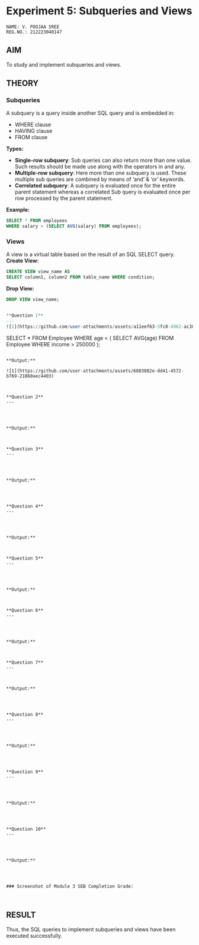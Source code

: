 # Experiment 5: Subqueries and Views

```
NAME: V. POOJAA SREE
REG.NO.: 212223040147

```

## AIM
To study and implement subqueries and views.

## THEORY

### Subqueries
A subquery is a query inside another SQL query and is embedded in:
- WHERE clause
- HAVING clause
- FROM clause

**Types:**
- **Single-row subquery**:
  Sub queries can also return more than one value. Such results should be made use along with the operators in and any.
- **Multiple-row subquery**:
  Here more than one subquery is used. These multiple sub queries are combined by means of ‘and’ & ‘or’ keywords.
- **Correlated subquery**:
  A subquery is evaluated once for the entire parent statement whereas a correlated Sub query is evaluated once per row processed by the parent statement.

**Example:**
```sql
SELECT * FROM employees
WHERE salary > (SELECT AVG(salary) FROM employees);
```
### Views
A view is a virtual table based on the result of an SQL SELECT query.
**Create View:**
```sql
CREATE VIEW view_name AS
SELECT column1, column2 FROM table_name WHERE condition;
```
**Drop View:**
```sql
DROP VIEW view_name;


**Question 1**
---
![1](https://github.com/user-attachments/assets/a11eef63-5fc0-4962-ac38-06ee6821875f)


```
SELECT * FROM Employee
WHERE age < (
SELECT AVG(age)
FROM Employee
WHERE income > 250000
);

```

**Output:**

![1](https://github.com/user-attachments/assets/6883082e-dd41-4572-b769-21860aec4403)



**Question 2**
---



```


```

**Output:**



**Question 3**
---



```


```

**Output:**




**Question 4**
---



```


```

**Output:**



**Question 5**
---



```

```

**Output:**



**Question 6**
---



```

```

**Output:**



**Question 7**
---


```


```

**Output:**




**Question 8**
---



```


```

**Output:**




**Question 9**
---



```


```

**Output:**




**Question 10**
---



```


```

**Output:**




### Screenshot of Module 3 SEB Completion Grade:



```
## RESULT
Thus, the SQL queries to implement subqueries and views have been executed successfully.
